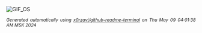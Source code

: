 <div align="justify">
<picture>
    <source media="(prefers-color-scheme: dark)" srcset="https://i.ibb.co/DWYb2nx/output-gif.gif">
    <source media="(prefers-color-scheme: light)" srcset="https://i.ibb.co/DWYb2nx/output-gif.gif">
    <img alt="GIF_OS" src="https://i.ibb.co/DWYb2nx/output-gif.gif">
</picture>

<sub><i>Generated automatically using [x0rzavi/github-readme-terminal](https://github.com/x0rzavi/github-readme-terminal) on Thu May 09 04:01:38 AM MSK 2024</i></sub>

</div>

<!-- Image deletion URL: https://ibb.co/LRrP7fL/58089c77c06d0d6cd4509e3ec7374c23 -->